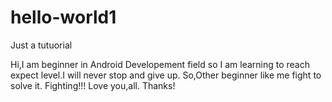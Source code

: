 # hello-world1
Just a tutuorial

Hi,I am beginner in Android Developement field so I am learning to reach expect level.I will never stop and give up.
So,Other beginner like me fight to solve it.
Fighting!!!
Love you,all.
Thanks!
